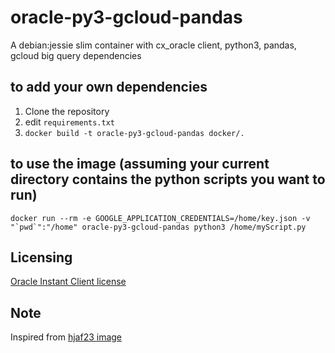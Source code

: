 oracle-py3-gcloud-pandas
========================
A debian:jessie slim container with cx_oracle client, python3, pandas, gcloud big query dependencies


to add your own dependencies
----------------------------
1. Clone the repository
1. edit `requirements.txt`
1. `docker build -t oracle-py3-gcloud-pandas docker/.`


to use the image (assuming your current directory contains the python scripts you want to run)
----------------------------------------------------------------------------------------------
```
docker run --rm -e GOOGLE_APPLICATION_CREDENTIALS=/home/key.json -v "`pwd`":"/home" oracle-py3-gcloud-pandas python3 /home/myScript.py
```


Licensing
-------------
[Oracle Instant Client license](hhttp://www.oracle.com/technetwork/licenses/distribution-license-152002.html)

Note
----
Inspired from  [hjaf23 image](https://github.com/hjaf23/docker-cx_Oracle)

